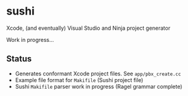 # sushi

Xcode, (and eventually) Visual Studio and Ninja project generator

Work in progress...

## Status

* Generates conformant Xcode project files. See ```app/pbx_create.cc```
* Example file format for ```Makifile``` (Sushi project file)
* Sushi ```Makifile``` parser work in progress (Ragel grammar complete)
